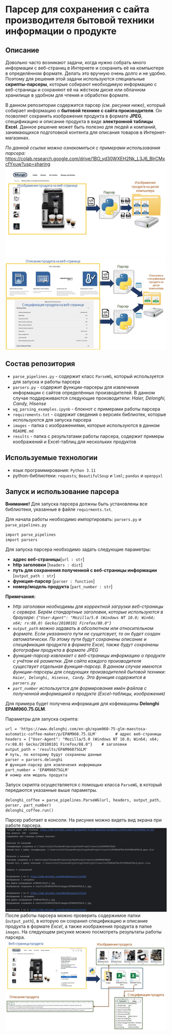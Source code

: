 # Парсер для сохранения с сайта производителя бытовой техники информации о продукте
## Описание
Довольно часто возникают задачи, когда нужно собрать много информации с веб-страниц в Интернете и сохранить её на компьютере в определённом формате.
Делать это вручную очень долго и не удобно. Поэтому для решения этой задачи используются специальные **скрипты-парсеры**, которые собирают необходимую информацию с веб-страницы
и сохраняют её на жёстком диске или облачном хранилище в удобном для чтения и обработки формате. 

В данном репозитории содержится парсер *(см. рисунки ниже)*, который собирает информацию о **бытовой технике с сайта производителя**. Он позволяет сохранить изображения продукта в формате **JPEG**, спецификацию и описание продукта в виде **электронной таблицы Excel**. Данное решение может быть полезно для людей и компаний, занимающихся подготовкой контента для описания товаров в Интернет-магазинах.

*По данной ссылке можно ознакомиться с примерами использования парсера:* https://colab.research.google.com/drive/1BO_yd30WXEH2Nk_L3J6_BlrCMxcfYxuw?usp=sharing
![Парсинг изображений продукта](https://raw.githubusercontent.com/Nikita-Rozhkov/home_appliances_parser/main/images/parse_image_1.jpg)
![Парсинг текстовой информации](https://raw.githubusercontent.com/Nikita-Rozhkov/home_appliances_parser/main/images/parse_image_2.jpg)
## Состав репозитория
- `parse_pipelines.py` - содержит класс `ParseWG`, который используется для запуска и работы парсера
- `parsers.py` - содержит функции-парсеры для извлечения информации с сайтов определённых производителей. В данном случае поддерживаются следующие производители: *Haier, Delonghi, Candy, Hisense*
- `wg_parsing_examples.ipynb` - блокнот с примерами работы парсера
- `requirements.txt` - содержит сведения о версиях библиотек, которые используются для запуска парсера
- `images` - папка с изображениями, которые используются в данном `README.md`
- `results` - папка с результатами работы парсера, содержит примеры изображений и Excel-таблиц для нескольких продуктов
## Используемые технологии
- язык программирования: `Python 3.11`
- python-библиотеки: `requests`; `BeautifulSoup` и `lxml`; `pandas` и `openpyxl`
## Запуск и использование парсера
**Внимание!** Для запуска парсера должны быть установлены все библиотеки, указанные в файле `requirments.txt`.


Для начала работы необходимо импортировать: `parsers.py` и `parse_pipelines.py`
```
import parse_pipelines
import parsers
```
Для запуска парсера необходимо задать следующие параметры:
- **адрес веб-страницы**[`url : str`]
- **http заголовки** [`headers : dict`]
- **путь для сохранения полученной с веб-страницы информации** [`output_path : str`]
- **функция-парсер** [`parser : function`]
- **номер/модель продукта** [`part_number : str`]<br>


**Примечания:**
- *http заголовки необходимы для корректной загрузки веб-страницы с сервера. Берём стандартные заголовки, которые используются в браузере: `{"User-Agent": "Mozilla/5.0 (Windows NT 10.0; Win64; x64; rv:88.0) Gecko/20100101 Firefox/88.0"}`*
- *`output_path` можно задавать в абсолютном или относительном формате. Если указанного пути не сущетсвует, то он будет создан автоматически. По этому пути будут сохранены описание и спецификация продукта в формате Excel, также будут сохранены фотографии продукта в формате JPEG*
- *функция-парсер извлекает с веб-страницы информацию о продукте с учётом её разметки. Для сайта каждого производителя существует отдельная функция-парсер. В данном случае имеются функции-парсеры для следующих производителей бытовой техники: `Haier, Delonghi, Hisense, Candy`. Эта функция содержится в `parsers.py`*
- *`part_number` используется для формирования имён файлов с полученной информацией о продукте (Excel-таблицы, изображения)*

Для примера будет получена информация для кофемашины **Delonghi EPAM960.75.GLM**. 

Параметры для запуска скрипта: <br>
```
url = 'https://www.delonghi.com/en-gb/epam960-75-glm-maestosa-automatic-coffee-maker/p/EPAM960.75.GLM'        # адрес веб-страницы
headers = {"User-Agent": "Mozilla/5.0 (Windows NT 10.0; Win64; x64; rv:88.0) Gecko/20100101 Firefox/88.0"}    # заголовки
output_path = 'results/EPAM96075GLM'                                                                          # путь, по которому будут сохранены данные
parser = parsers.delonghi                                                                                     # функция-парсер для извлечения информации
part_number = 'EPAM96075GLM'                                                                                  # номер или модель продукта
```
Запуск скрипта осуществляется с помощью класса `ParseWG`, в который передаются указанные выше параметры.
```
delonghi_coffee = parse_pipelines.ParseWG(url, headers, output_path, parser, part_number)
delonghi_coffee.run()
```
Парсер работает в консоли. На рисунке можно видеть вид экрана при работе парсера.
![Процесс парсинга веб-страницы](https://raw.githubusercontent.com/Nikita-Rozhkov/home_appliances_parser/main/images/parse_image_4.jpg)
После работы парсера можно проверить содержимое папки (`output_path`), в которую он сохранил спецификацию и описание продукта в формате *Excel*, а также изображения продукта в папке `images`. На следующем рисунке можно посмотреть результаты работы парсера.
![Результаты парсинга веб-страницы](https://raw.githubusercontent.com/Nikita-Rozhkov/home_appliances_parser/main/images/parse_image_3.jpg)
